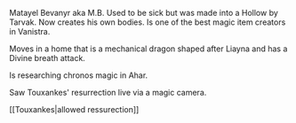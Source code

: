 Matayel Bevanyr aka M.B.
Used to be sick but was made into a Hollow by Tarvak. Now creates his own bodies. Is one of the best magic item creators in Vanistra.

Moves in a home that is a mechanical dragon shaped after Liayna and has a Divine breath attack.

Is researching chronos magic in Ahar.

Saw Touxankes' resurrection live via a magic camera.

[[Touxankes|allowed ressurection]]